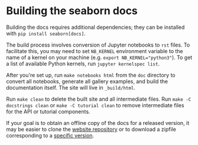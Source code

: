 Building the seaborn docs
=========================

Building the docs requires additional dependencies; they can be installed with `pip install seaborn[docs]`.

The build process involves conversion of Jupyter notebooks to `rst` files. To facilitate this, you may need to set `NB_KERNEL` environment variable to the name of a kernel on your machine (e.g. `export NB_KERNEL="python3"`). To get a list of available Python kernels, run `jupyter kernelspec list`.

After you're set up, run `make notebooks html` from the `doc` directory to convert all notebooks, generate all gallery examples, and build the documentation itself. The site will live in `_build/html`.

Run `make clean` to delete the built site and all intermediate files. Run `make -C docstrings clean` or `make -C tutorial clean` to remove intermediate files for the API or tutorial components.

If your goal is to obtain an offline copy of the docs for a released version, it may be easier to clone the [website repository](https://github.com/seaborn/seaborn.github.io) or to download a zipfile corresponding to a [specific version](https://github.com/seaborn/seaborn.github.io/tags).
